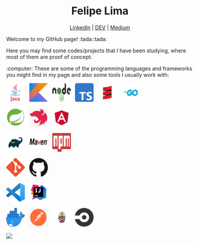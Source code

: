 <h1 align="center">Felipe Lima </h1>

<p align="center">
  <a href="https://br.linkedin.com/in/flimafreire">LinkedIn</a> | <a href="https://dev.to/flflima">DEV</a> | <a href="https://medium.com/@flf.felipe">Medium</a>
</p>

<p align="left">Welcome to my GitHub page! :tada::tada:</p>

<p align="left">Here you may find some codes/projects that I have been studying, where most of them are proof of concept.</p>

<p align="left">:computer: These are some of the programming languages and frameworks you might find in my page and also some tools I usually work with:</p>

<p align="left">
  <img alt="Java" title="Java" src="https://github.com/flflima/flflima/blob/main/img/java.png" width="50" height="50">&nbsp;&nbsp;
  <img alt="Kotlin" title="Kotlin" src="https://github.com/flflima/flflima/blob/main/img/kotlin.png" width="50" height="50">&nbsp;&nbsp;
  <img alt="NodeJS" title="NodeJS" src="https://github.com/flflima/flflima/blob/main/img/nodejs.png" width="50" height="50">&nbsp;&nbsp;
  <img alt="Typescript" title="Typescript" src="https://github.com/flflima/flflima/blob/main/img/typescript.png" width="50" height="50">&nbsp;&nbsp;
  <img alt="Scala" title="Scala" src="https://github.com/flflima/flflima/blob/main/img/scala.png" width="50" height="50">&nbsp;&nbsp;
  <img alt="Go" title="Go" src="https://github.com/flflima/flflima/blob/main/img/go.png" width="50" height="50">&nbsp;&nbsp;
</p>
<p align="çeft">
  <img alt="Spring Boot" title="Spring Boot" src="https://github.com/flflima/flflima/blob/main/img/spring-boot.png" width="50" height="50">&nbsp;&nbsp;
  <img alt="NestJS" title="NestJS" src="https://github.com/flflima/flflima/blob/main/img/nestjs.png" width="50" height="50">&nbsp;&nbsp;
  <img alt="Angular" title="Angular" src="https://github.com/flflima/flflima/blob/main/img/angular.png" width="50" height="50">&nbsp;&nbsp;
</p>
<p align="left">
  <img alt="Gradle" title="Gradle" src="https://github.com/flflima/flflima/blob/main/img/gradle.png" width="50" height="50">&nbsp;&nbsp;
  <img alt="Maven" title="Maven" src="https://github.com/flflima/flflima/blob/main/img/maven.png" width="50" height="50">&nbsp;&nbsp;
  <img alt="npm" title="npm" src="https://github.com/flflima/flflima/blob/main/img/npm.png" width="50" height="50">&nbsp;&nbsp;
</p>
<p align="left">
  <img alt="Git" title="Git" src="https://github.com/flflima/flflima/blob/main/img/git.png" width="50" height="50">&nbsp;&nbsp;
  <img alt="GitHub" title="GitHub" src="https://github.com/flflima/flflima/blob/main/img/github.png" width="50" height="50">&nbsp;&nbsp;
</p>
<p align="left">
  <img alt="VSCode" title="VSCode" src="https://github.com/flflima/flflima/blob/main/img/vs-code.png" width="50" height="50">&nbsp;&nbsp;
  <img alt="Intellij" title="Intellij" src="https://github.com/flflima/flflima/blob/main/img/intellij.png" width="50" height="50">&nbsp;&nbsp;
</p>
<p align="left">
  <img alt="Docker" title="Docker" src="https://github.com/flflima/flflima/blob/main/img/docker.png" width="50" height="50">&nbsp;&nbsp;
  <img alt="Postman" title="Postman" src="https://github.com/flflima/flflima/blob/main/img/postman.png" width="50" height="50">&nbsp;&nbsp;
  <img alt="Travis CI" title="Travis CI" src="https://github.com/flflima/flflima/blob/main/img/travis-ci.png" width="50" height="50">&nbsp;&nbsp;
  <img alt="CircleCI" title="CircleCI" src="https://github.com/flflima/flflima/blob/main/img/circle-ci.png" width="50" height="50">
</p>
<p align="left">
  <img width="400px" align="left" src="https://github-readme-stats.vercel.app/api/top-langs/?username=flflima&hide=html&layout=compact" />
</p>
